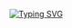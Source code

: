 [![Typing SVG](https://readme-typing-svg.demolab.com/?lines=一名城市规划学子的编程之路;欢迎来到我的学习小站)](https://git.io/typing-svg)
